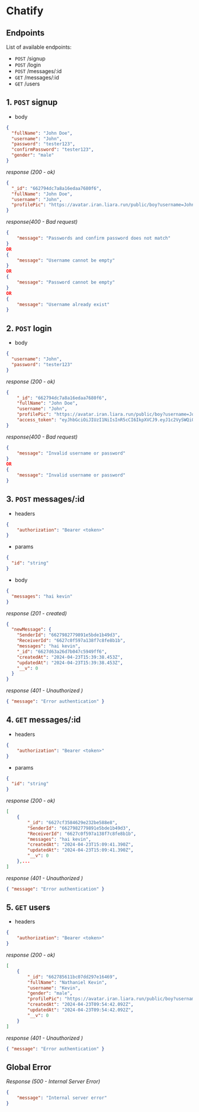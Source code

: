# Chatify

## Endpoints

List of available endpoints:

- `POST` /signup
- `POST` /login
- `POST` /messages/:id
- `GET` /messages/:id
- `GET` /users

## 1. `POST` signup

- body

```json
{
  "fullName": "John Doe",
  "username": "John",
  "password": "tester123",
  "confirmPassword": "tester123",
  "gender": "male"
}
```

_response (200 - ok)_

```json
{
  "_id": "662794dc7a8a16edaa7680f6",
  "fullName": "John Doe",
  "username": "John",
  "profilePic": "https://avatar.iran.liara.run/public/boy?username=John"
}
```

_response(400 - Bad request)_

```json
{
    "message": "Passwords and confirm password does not match"
}
OR
{
    "message": "Username cannot be empty"
}
OR
{
    "message": "Password cannot be empty"
}
OR
{
    "message": "Username already exist"
}
```

## 2. `POST` login

- body

```json
{
  "username": "John",
  "password": "tester123"
}
```

_response (200 - ok)_

```json
{
    "_id": "662794dc7a8a16edaa7680f6",
    "fullName": "John Doe",
    "username": "John",
    "profilePic": "https://avatar.iran.liara.run/public/boy?username=John",
    "access_token": "eyJhbGciOiJIUzI1NiIsInR5cCI6IkpXVCJ9.eyJ1c2VySWQiOiI2NjI3OTRkYzdhOGExNmVkYWE3NjgwZjYiLCJpYXQiOjE3MTM5MzUzMTUsImV4cCI6MTcxNTIzMTMxNX0.dYYHJ7u7y05GFSma3HxUZJlWi1S-qgIYgVIrE4iBcxo"
}
```

_response(400 - Bad request)_

```json
{
    "message": "Invalid username or password"
}
OR
{
    "message": "Invalid username or password"
}
```

## 3. `POST` messages/:id
- headers
```json
{
    "authorization": "Bearer <token>"
}
```

- params

```json
{
  "id": "string"
}
```

- body

```json
{
  "messages": "hai kevin"
}
```

_response (201 - created)_

```json
{
  "newMessage": {
    "SenderId": "6627982779891e5bde1b49d3",
    "ReceiverId": "6627c0f597a138f7c8fe8b1b",
    "messages": "hai kevin",
    "_id": "6627d63a26d7b047c5949ff6",
    "createdAt": "2024-04-23T15:39:38.453Z",
    "updatedAt": "2024-04-23T15:39:38.453Z",
    "__v": 0
  }
}
```
_response (401 - Unauthorized )_

```json
{ "message": "Error authentication" }
```

## 4. `GET` messages/:id
- headers
```json
{
    "authorization": "Bearer <token>"
}
```

- params

```json
{
  "id": "string"
}
```

_response (200 - ok)_

```json
[
    {
        "_id": "6627cf3584629e232be588e8",
        "SenderId": "6627982779891e5bde1b49d3",
        "ReceiverId": "6627c0f597a138f7c8fe8b1b",
        "messages": "hai kevin",
        "createdAt": "2024-04-23T15:09:41.390Z",
        "updatedAt": "2024-04-23T15:09:41.390Z",
        "__v": 0
    },...
]
```
_response (401 - Unauthorized )_

```json
{ "message": "Error authentication" }
```
## 5. `GET` users

- headers
```json
{
    "authorization": "Bearer <token>"
}
```
_response (200 - ok)_

```json
[
    {
        "_id": "662785611bc07dd297e16469",
        "fullName": "Nathaniel Kevin",
        "username": "Kevin",
        "gender": "male",
        "profilePic": "https://avatar.iran.liara.run/public/boy?username=Kevin",
        "createdAt": "2024-04-23T09:54:42.092Z",
        "updatedAt": "2024-04-23T09:54:42.092Z",
        "__v": 0
    }
]
```
_response (401 - Unauthorized )_

```json
{ "message": "Error authentication" }
```

## Global Error

_Response (500 - Internal Server Error)_

```JSON
{
    "message": "Internal server error"
}
```